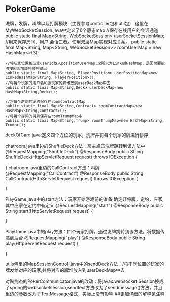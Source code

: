 # PokerGame
洗牌，发牌，叫牌以及打牌模块（主要参考controller包和util包）
这里在MyWebSocketSession.java中定义了6个静态map
   //保存在线用户的会话通道
   public static final Map<String, WebSocketSession> userSocketSessionMap;
  //用来保存房间、用户,会话三者。使用双层Map实现对应关系。
    public  static final Map<String, Map<String, WebSocketSession>> roomUserMap = new HashMap<>(3);

    //将玩家位置和玩家userId放入positionUserMap,之所以为LinkedHashMap，是因为要能够按照添加顺序顺序输出
    public static final Map<String, PlayerPosition> userPositionMap=new LinkedHashMap<String, PlayerPosition>();
    //将每个玩家的用户名和该玩家的牌堆放到userDeckMap中去
    public static final Map<String,Deck> userDeckMap=new HashMap<String,Deck>(); 
    
    //将每个房间的定约保存在roomContractMap
    public static final Map<String,Contract> roomContractMap=new HashMap<String,Contract>();
    //将每个房间的将牌保存在roomTrumpMap中
    public static final Map<String,Trump> roomTrumpMap=new HashMap<String, Trump>();
    
 deckOfCard.java:定义四个方位的玩家，洗牌并将每个玩家的牌进行排序
 
chatroom.java里边的ShuffleDeck方法：房主点击洗牌跳转到该方法中
 @RequestMapping("ShuffleDeck")
	@ResponseBody
	public String ShuffleDeck(HttpServletRequest request) throws IOException {
   
  }
chatroom.java里边的CallContract方法：叫牌
 @RequestMapping("CallContract")
	@ResponseBody
	public String CallContract(HttpServletRequest request) throws IOException {
   
  }

PlayGame.java中的start方法：玩家开始游戏前的准备,确定好将牌，定约，庄家,其中庄家在定约中有定义
  @RequestMapping("start")
	@ResponseBody
	public String start(HttpServletRequest request) {
  
  }
  
PlayGame.java中的play方法：四个玩家打牌，通过发牌跳转到该方法，将数据传递到后台
  @RequestMapping("play")
	@ResponseBody
	public String play(HttpServletRequest request) {
  
  }
  
utils包里的MapSessionControll.java中的sendDeck方法：/将不同位置的玩家的牌发给对应的玩家,并将对应的牌堆放入到userDeckMap中去

对陶荆杰的PokerCommunicator.java的改动：将javax.websocket.Session换成了spring的websocketsession,sendtext方法改为了sendmessage()方法，并且里边的参数改为了TextMessage格式，实际上没有影响
##更加详细的解释见注释
